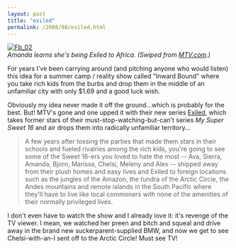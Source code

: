```yaml
---
layout: post
title: "exiled"
permalink: /2008/08/exiled.html
---
```


[![Fb_02](https://sippey.typepad.com/.a/6a00d8341c4f5f53ef00e5545a432b8833-500wi)](http://www.mtv.com/photos/?fid=1593484&pid=3139184)  
_Amanda learns she's being Exiled to Africa. (Swiped from [MTV.com](http://www.mtv.com/photos/?fid=1593484&pid=3139184).)_

For years I've been carrying around (and pitching anyone who would listen) this idea for a summer camp / reality show called "Inward Bound" where you take rich kids from the burbs and drop them in the middle of an unfamiliar city with only $1.69 and a good luck wish.

Obviously my idea never made it off the ground...which is probably for the best. But! MTV's gone and one upped it with their new series [Exiled](http://www.mtv.com/ontv/dyn/exiled/series.jhtml), which takes former stars of their must-stop-watching-but-can't series _My Super Sweet 16_ and air drops them into radically unfamiliar territory...

> A few years after tossing the parties that made them stars in their schools and fueled rivalries among the rich kids, you're going to see some of the Sweet 16-ers you loved to hate the most -- Ava, Sierra, Amanda, Bjorn, Marissa, Chelsi, Meleny and Alex -- shipped away from their plush homes and easy lives and Exiled to foreign locations such as the jungles of the Amazon, the tundra of the Arctic Circle, the Andes mountains and remote islands in the South Pacific where they'll have to live like local commoners with none of the amenities of their normally privileged lives.

I don't even have to watch the show and I already love it: it's revenge of the TV viewer. I mean, we watched her preen and bitch and squeal and drive away in the brand new suckerparent-supplied BMW, and now we get to see Chelsi-with-an-I sent off to the Arctic Circle! Must see TV!